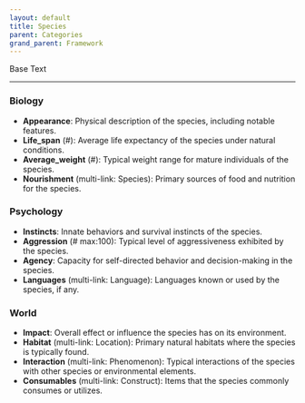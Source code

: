 ```yaml
---
layout: default
title: Species
parent: Categories
grand_parent: Framework 
---
```


Base Text 

---
### Biology
- **Appearance**: Physical description of the species, including notable features.
- **Life_span** (#): Average life expectancy of the species under natural conditions.
- **Average_weight** (#): Typical weight range for mature individuals of the species.
- **Nourishment** (multi-link: Species): Primary sources of food and nutrition for the species.

### Psychology
- **Instincts**: Innate behaviors and survival instincts of the species.
- **Aggression** (# max:100): Typical level of aggressiveness exhibited by the species.
- **Agency**: Capacity for self-directed behavior and decision-making in the species.
- **Languages** (multi-link: Language): Languages known or used by the species, if any.

### World
- **Impact**: Overall effect or influence the species has on its environment.
- **Habitat** (multi-link: Location): Primary natural habitats where the species is typically found.
- **Interaction** (multi-link: Phenomenon): Typical interactions of the species with other species or environmental elements.
- **Consumables** (multi-link: Construct): Items that the species commonly consumes or utilizes.

